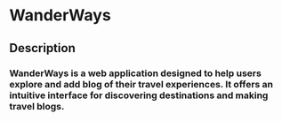 # WanderWays

## Description

### WanderWays is a web application designed to help users explore and add blog of their travel experiences. It offers an intuitive interface for discovering destinations and making travel blogs.
